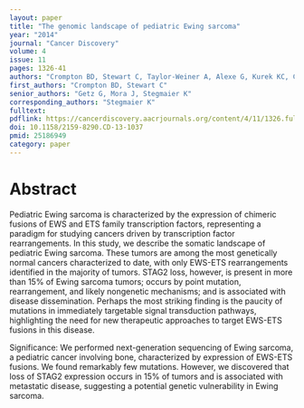 ```yaml
---
layout: paper
title: "The genomic landscape of pediatric Ewing sarcoma"
year: "2014"
journal: "Cancer Discovery"
volume: 4
issue: 11
pages: 1326-41
authors: "Crompton BD, Stewart C, Taylor-Weiner A, Alexe G, Kurek KC, Calicchio ML, Kiezun A, Carter SL, Shukla SA, Mehta SS, Thorner AR, de Torres C, Lavarino C, Suñol M, McKenna A, Sivachenko A, Cibulskis K, Lawrence MS, Stojanov P, Rosenberg M, Ambrogio L, Auclair D, Seepo S, Blumenstiel B, DeFelice M, Imaz-Rosshandler I, Schwarz-Cruz Y Celis A, Rivera MN, Rodriguez-Galindo C, Fleming MD, Golub TR, Getz G, Mora J, Stegmaier K"
first_authors: "Crompton BD, Stewart C"
senior_authors: "Getz G, Mora J, Stegmaier K"
corresponding_authors: "Stegmaier K"
fulltext:
pdflink: https://cancerdiscovery.aacrjournals.org/content/4/11/1326.full-text.pdf
doi: 10.1158/2159-8290.CD-13-1037
pmid: 25186949
category: paper
---
```


# Abstract

Pediatric Ewing sarcoma is characterized by the expression of chimeric fusions of EWS and ETS family transcription factors, representing a paradigm for studying cancers driven by transcription factor rearrangements. In this study, we describe the somatic landscape of pediatric Ewing sarcoma. These tumors are among the most genetically normal cancers characterized to date, with only EWS-ETS rearrangements identified in the majority of tumors. STAG2 loss, however, is present in more than 15% of Ewing sarcoma tumors; occurs by point mutation, rearrangement, and likely nongenetic mechanisms; and is associated with disease dissemination. Perhaps the most striking finding is the paucity of mutations in immediately targetable signal transduction pathways, highlighting the need for new therapeutic approaches to target EWS-ETS fusions in this disease.

Significance: We performed next-generation sequencing of Ewing sarcoma, a pediatric cancer involving bone, characterized by expression of EWS-ETS fusions. We found remarkably few mutations. However, we discovered that loss of STAG2 expression occurs in 15% of tumors and is associated with metastatic disease, suggesting a potential genetic vulnerability in Ewing sarcoma.




